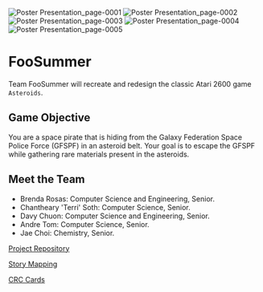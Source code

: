 
![Poster Presentation_page-0001](https://github.com/daygodavy/SpacePirateAsteroids-Android-/assets/35315835/95a6cc54-8084-4607-9dd8-6807039ef65d) ![Poster Presentation_page-0002](https://github.com/daygodavy/SpacePirateAsteroids-Android-/assets/35315835/6665d943-daf9-4d03-a11b-a033482786ae) ![Poster Presentation_page-0003](https://github.com/daygodavy/SpacePirateAsteroids-Android-/assets/35315835/bac093e3-d780-4659-8e36-50914487b48a) ![Poster Presentation_page-0004](https://github.com/daygodavy/SpacePirateAsteroids-Android-/assets/35315835/729f5fd1-e914-4c23-a788-d4270d3523be) ![Poster Presentation_page-0005](https://github.com/daygodavy/SpacePirateAsteroids-Android-/assets/35315835/eec0fa94-1247-44ed-ba98-6ca7cc8bfb58)





# FooSummer
Team FooSummer will recreate and redesign the classic Atari 2600 game `Asteroids`.

## Game Objective
You are a space pirate that is hiding from the Galaxy Federation Space Police Force (GFSPF) in an asteroid belt. Your goal is to escape the GFSPF while gathering rare materials present in the asteroids.

## Meet the Team
- Brenda Rosas: Computer Science and Engineering, Senior.
- Chantheary 'Terri' Soth: Computer Science, Senior.
- Davy Chuon: Computer Science and Engineering, Senior.
- Andre Tom: Computer Science, Senior.
- Jae Choi: Chemistry, Senior.
 
[Project Repository](https://github.com/ecs160ss12019/Foosummer)

[Story Mapping](https://github.com/ecs160ss12019/Foosummer/blob/master/StoryMapping.md)

[CRC Cards](https://github.com/ecs160ss12019/Foosummer/blob/master/CRC_Cards.md)
